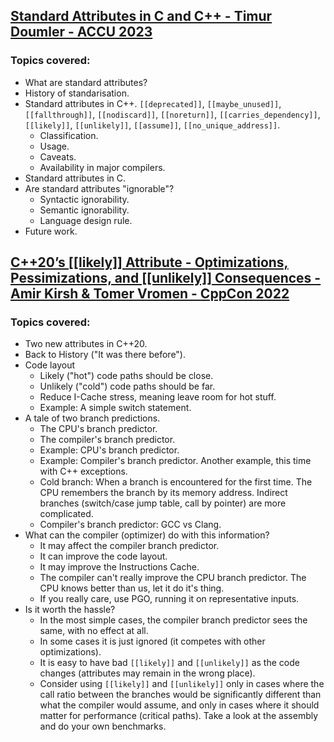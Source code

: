 ## [Standard Attributes in C and C++ - Timur Doumler - ACCU 2023](https://www.youtube.com/watch?v=TDKqAWtvH9c)
### Topics covered:
* What are standard attributes?
* History of standarisation.
* Standard attributes in C++. `[[deprecated]]`, `[[maybe_unused]]`, `[[fallthrough]]`, `[[nodiscard]]`, `[[noreturn]]`, `[[carries_dependency]]`, `[[likely]]`, `[[unlikely]]`, `[[assume]]`, `[[no_unique_address]]`.
  * Classification.
  * Usage.
  * Caveats.
  * Availability in major compilers.
* Standard attributes in C.
* Are standard attributes "ignorable"?
  * Syntactic ignorability.
  * Semantic ignorability.
  * Language design rule.
* Future work.

## [C++20’s [[likely]] Attribute - Optimizations, Pessimizations, and [[unlikely]] Consequences - Amir Kirsh & Tomer Vromen - CppCon 2022](https://www.youtube.com/watch?v=RjPK3HKcouA)
### Topics covered:
* Two new attributes in C++20.
* Back to History ("It was there before").
* Code layout
  * Likely ("hot") code paths should be close.
  * Unlikely ("cold") code paths should be far.
  * Reduce I-Cache stress, meaning leave room for hot stuff.
  * Example: A simple switch statement.
* A tale of two branch predictions.
  * The CPU's branch predictor.
  * The compiler's branch predictor.
  * Example: CPU's branch predictor.
  * Example: Compiler's branch predictor. Another example, this time with C++ exceptions.
  * Cold branch: When a branch is encountered for the first time. The CPU remembers the branch by its memory address. Indirect branches (switch/case jump table, call by pointer) are more complicated.
  * Compiler's branch predictor: GCC vs Clang.
* What can the compiler (optimizer) do with this information?
  * It may affect the compiler branch predictor.
  * It can improve the code layout.
  * It may improve the Instructions Cache.
  * The compiler can't really improve the CPU branch predictor. The CPU knows better than us, let it do it's thing.
  * If you really care, use PGO, running it on representative inputs.
* Is it worth the hassle?
  * In the most simple cases, the compiler branch predictor sees the same, with no effect at all.
  * In some cases it is just ignored (it competes with other optimizations).
  * It is easy to have bad `[[likely]]` and `[[unlikely]]` as the code changes (attributes may remain in the wrong place).
  * Consider using `[[likely]]` and `[[unlikely]]` only in cases where the call ratio between the branches would be significantly different than what the compiler would assume, and only in cases where it should matter for performance (critical paths). Take a look at the assembly and do your own benchmarks.


